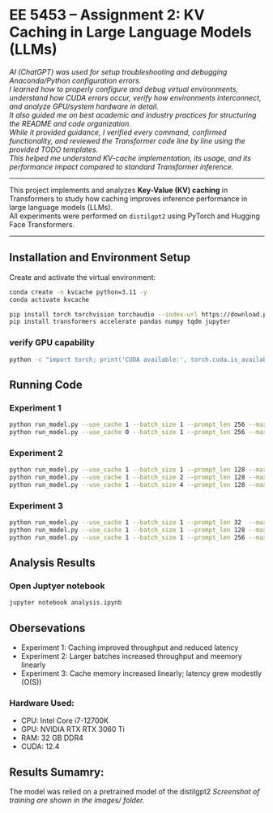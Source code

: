 # EE 5453 – Assignment 2: KV Caching in Large Language Models (LLMs)

*AI (ChatGPT) was used for setup troubleshooting and debugging Anaconda/Python configuration errors.  
I learned how to properly configure and debug virtual environments, understand how CUDA errors occur, verify how environments interconnect, and analyze GPU/system hardware in detail.  
It also guided me on best academic and industry practices for structuring the README and code organization.  
While it provided guidance, I verified every command, confirmed functionality, and reviewed the Transformer code line by line using the provided TODO templates.  
This helped me understand KV-cache implementation, its usage, and its performance impact compared to standard Transformer inference.*

---

This project implements and analyzes **Key-Value (KV) caching** in Transformers to study how caching improves inference performance in large language models (LLMs).  
All experiments were performed on `distilgpt2` using PyTorch and Hugging Face Transformers.

---

## Installation and Environment Setup

Create and activate the virtual environment:
```bash
conda create -n kvcache python=3.11 -y
conda activate kvcache

pip install torch torchvision torchaudio --index-url https://download.pytorch.org/whl/cu124
pip install transformers accelerate pandas numpy tqdm jupyter
```

### verify GPU capability
```bash
python -c "import torch; print('CUDA available:', torch.cuda.is_available())"
```


## Running Code
### Experiment 1
```bash
python run_model.py --use_cache 1 --batch_size 1 --prompt_len 256 --max_new_tokens 128 --csv logs.csv
python run_model.py --use_cache 0 --batch_size 1 --prompt_len 256 --max_new_tokens 128 --csv logs.csv
```

### Experiment 2
```bash
python run_model.py --use_cache 1 --batch_size 1 --prompt_len 128 --max_new_tokens 128 --csv logs.csv
python run_model.py --use_cache 1 --batch_size 2 --prompt_len 128 --max_new_tokens 128 --csv logs.csv
python run_model.py --use_cache 1 --batch_size 4 --prompt_len 128 --max_new_tokens 128 --csv logs.csv
```

### Experiment 3
```bash
python run_model.py --use_cache 1 --batch_size 1 --prompt_len 32  --max_new_tokens 128 --csv logs.csv
python run_model.py --use_cache 1 --batch_size 1 --prompt_len 128 --max_new_tokens 128 --csv logs.csv
python run_model.py --use_cache 1 --batch_size 1 --prompt_len 256 --max_new_tokens 128 --csv logs.csv
```


## Analysis Results
### Open Juptyer notebook
```bash
jupyter notebook analysis.ipynb
```

## Obersevations
* Experiment 1: Caching improved throughput and reduced latency
* Experiment 2: Larger batches increased throughput and meemory linearly
* Experiment 3: Cache memory increased linearly; latency grew modestly (O(S))

### Hardware Used:
* CPU: Intel Core i7-12700K
* GPU: NVIDIA RTX RTX 3060 Ti
* RAM: 32 GB DDR4
* CUDA: 12.4

## Results Sumamry:
The model was relied on a pretrained model of the distilgpt2 
*Screenshot of training are shown in the images/ folder.*
